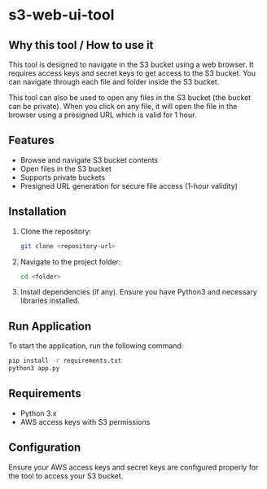 # s3-web-ui-tool

## Why this tool / How to use it
This tool is designed to navigate in the S3 bucket using a web browser. It requires access keys and secret keys to get access to the S3 bucket. You can navigate through each file and folder inside the S3 bucket. 

This tool can also be used to open any files in the S3 bucket (the bucket can be private). When you click on any file, it will open the file in the browser using a presigned URL which is valid for 1 hour.

## Features
- Browse and navigate S3 bucket contents
- Open files in the S3 bucket
- Supports private buckets
- Presigned URL generation for secure file access (1-hour validity)

## Installation
1. Clone the repository:
    ```bash
    git clone <repository-url>
    ```

2. Navigate to the project folder:
    ```bash
    cd <folder>
    ```

3. Install dependencies (if any). Ensure you have Python3 and necessary libraries installed.

## Run Application
To start the application, run the following command:
```bash
pip install -r requirements.txt
python3 app.py
```

## Requirements
- Python 3.x
- AWS access keys with S3 permissions

## Configuration
Ensure your AWS access keys and secret keys are configured properly for the tool to access your S3 bucket.
